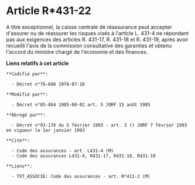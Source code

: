 # Article R*431-22

A titre exceptionnel, la caisse centrale de réassurance peut accepter d'assurer ou de réassurer les risques visés à l'article
L. 431-4 ne répondant pas aux exigences des articles R. 431-17, R. 431-18 et R. 431-19, après avoir recueilli l'avis de la
commission consultative des garanties et obtenu l'accord du ministre chargé de l'économie et des finances.

**Liens relatifs à cet article**

	**Codifié par**:

	  - Décret n°76-666 1976-07-16

	**Modifié par**:

	  - Décret n°85-864 1985-08-02 art. 5 JORF 15 août 1985

	**Abrogé par**:

	  - Décret n°93-176 du 5 février 1993 - art. 3 () JORF 7 février 1993 en vigueur le 1er janvier 1993

	**Cite**:

	  - Code des assurances - art. L431-4 (M)
	  - Code des assurances L431-4, R431-17, R431-18, R431-19

	**Liens**:

	  - TXT_ASSOCIE: Code des assurances - art. R*411-2 (M)
